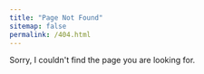 ```yaml
---
title: "Page Not Found"
sitemap: false
permalink: /404.html
---
```


Sorry, I couldn't find the page you are looking for.
